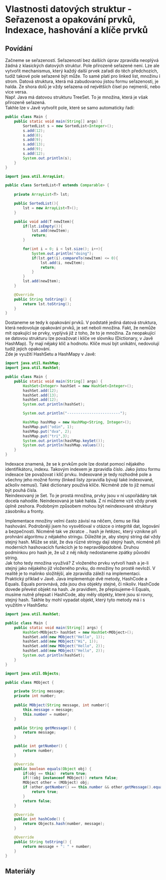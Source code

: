 Vlastnosti datových struktur - Seřazenost a opakování prvků, Indexace, hashování a klíče prvků
===

Povídání
---

Začneme se seřazeností. Seřazeností bez dalších úprav zpravidla neoplývá žádná z klasických datových struktur. Pole přirozeně seřazené není. Lze ale vytvořit mechanismus, který každý další prvek zařadí do těch předchozích, tudíž takové pole seřazené být může. To samé platí pro linked list, množinu i strom. Datová struktura, která má zabudovanou jistou formu seřazenosti, je halda. Ze shora dolů je vždy seřazena od největších čísel po nejmenší, nebo vice versa.                     
Např. Java má datovou strukturu TreeSet. To je množina, která je však přirozeně seřazená.                   
Takhle lze v Javě vytvořit pole, které se samo automaticky řadí:

```Java
public class Main {
    public static void main(String[] args) {
        SortedList s = new SortedList<Integer>();
        s.add(12);
        s.add(8);
        s.add(9);
        s.add(13);
        s.add(9);
        s.add(12);
        System.out.println(s);
    } 
}

import java.util.ArrayList;

public class SortedList<T extends Comparable> {
    
    private ArrayList<T> lst;

    public SortedList(){
        lst = new ArrayList<T>();
    }

    public void add(T newItem){
        if(lst.isEmpty()){
            lst.add(newItem);
            return;
        }

        for(int i = 0; i < lst.size(); i++){
            System.out.println("doing");
            if(lst.get(i).compareTo(newItem) <= 0){
                lst.add(i, newItem);
                return;
            }
        }
        lst.add(newItem);
    }

    @Override
    public String toString() {
        return lst.toString();
    }
}
```

Dostaneme se tedy k opakování prvků. V podstatě jediná datová struktura, která nedovoluje opakování prvků, je set neboli množina. Fakt, že nemůže mít opakující se prvky, vyplývá již z toho, že to je množina. Za neopakující se datovou strukturu lze považovat i klíče ve slovníku (Dictionary, v Javě HashMap). Ty mají nějaký klíč a hodnotu. Klíče musí být unikátní, nedovolují tudíž jejich opakování.              
Zde je využití HashSetu a HashMapy v Javě:

```Java
import java.util.HashMap;
import java.util.HashSet;

public class Main {
    public static void main(String[] args) {
        HashSet<Integer> hashSet = new HashSet<Integer>();
        hashSet.add(12);
        hashSet.add(13);
        hashSet.add(12);
        System.out.println(hashSet);

        System.out.println("------------------------");

        HashMap hashMap = new HashMap<String, Integer>();
        hashMap.put("odin", 1);
        hashMap.put("dva", 2);
        hashMap.put("tri",3);
        System.out.println(hashMap.keySet());
        System.out.println(hashMap.values());
    } 
}
```

Indexace znamená, že se k prvkům pole lze dostat pomocí nějakého identifikátoru, indexu. Takovým indexem je zpravidla číslo. Jako jistou formu indexace lze považovat i klíč prvku. Indexované je tedy rozhodně pole a všechny jeho možné formy (linked listy zpravidla bývají také indexované, ačkoliv nemusí). Také dictionary používá klíče. Nicméně zde to již nemusí být pouhá čísla.                  
Neindexovaný je Set. To je prostá množina, prvky jsou v ní uspořádány tak docela nahodile. Neindexovaná je také halda. Z ní můžeme vzít vždy prvek úplně zeshora. Podobným způsobem mohou být neindexované struktury zásobníku a fronty.            

Implementace množiny velmi často závisí na něčem, čemu se říká hashování. Podrobněji jsem ho vysvětloval v otázce o integritě dat, logování a bezpečnosti. Nicméně tak ve zkratce .. hash je řetězec, který vznikne při prohnání algoritmu z nějakého stringu. Důležité je, aby stejný string dal vždy stejný hash. Může se stát, že dva různé stringy dají stejný hash, nicméně při moderních hashovacích funkcích je to nepravděpodobné. Druhou podmínkou pro hash je, že už z něj nikdy nedostaneme zpátky původní string.                 
Jak toho tedy množina využívá? Z vloženého prvku vytvoří hash a je-li stejný jako nějakého již vloženého prvku, do množiny ho prostě nevloží. V realitě je to malinko složitější, ale zpravidla záleží na implementaci.              
Praktický příklad v Javě. Java implementuje dvě metody, HashCode a Equals. Equals porovnává, zda jsou dva objekty stejné, či nikoliv. HashCode dovede převést objekt na hash. Je pravidlem, že přepisujeme-li Equals, musíme nutně přepsat i HashCode, aby měly objekty, které jsou si rovny, stejný hash. Takhle by mohl vypadat objekt, který tyto metody má i s využitím v HashSetu:

```Java
import java.util.HashSet;

public class Main {
    public static void main(String[] args) {
        HashSet<MObject> hashSet = new HashSet<MObject>();
        hashSet.add(new MObject("Hello", 1));
        hashSet.add(new MObject("Hi", 1));
        hashSet.add(new MObject("Hello", 2));
        hashSet.add(new MObject("Hello", 2));
        System.out.println(hashSet);
    } 
}

import java.util.Objects;

public class MObject {

    private String message;
    private int number;
    
    public MObject(String message, int number){
        this.message = message;
        this.number = number;
    }

    public String getMessage() {
        return message;
    }

    public int getNumber() {
        return number;
    }

    @Override
    public boolean equals(Object obj) {
        if(obj == this)  return true;
        if(!(obj instanceof MObject)) return false;
        MObject other = (MObject) obj;
        if (other.getNumber() == this.number && other.getMessage().equals(this.message)){
            return true;
        } 
        return false;
    }

    @Override
    public int hashCode() {
        return Objects.hash(number, message);
    }

    @Override
    public String toString() {
        return message + ": " + number;
    }
}
```

Materiály
---